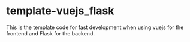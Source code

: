 # template-vuejs_flask
This is the template code for fast development when using vuejs for the frontend and Flask for the backend.
